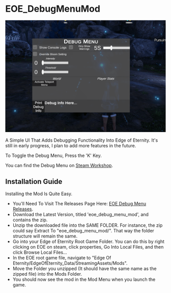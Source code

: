 # EOE_DebugMenuMod
![alt text](https://github.com/Tanner555/EOE_DebugMenuMod/blob/master/DebugMenuPics/Debug-Compressed/DebugMenuWithActivateTeleportMenuBtn.PNG)

A Simple UI That Adds Debugging Functionality Into Edge of Eternity. It's still in early progress, I plan to add more features in the future. 

To Toggle the Debug Menu, Press the 'K' Key. 

You can find the Debug Menu on [Steam Workshop](https://steamcommunity.com/sharedfiles/filedetails/?id=1594606336).

## Installation Guide
Installing the Mod Is Quite Easy. 
* You'll Need To Visit The Releases Page Here: [EOE Debug Menu Releases](https://github.com/Tanner555/EOE_DebugMenuMod/releases).
* Download the Latest Version, titled 'eoe_debug_menu_mod', and contains the zip. 
* Unzip the downloaded file into the SAME FOLDER. For instance, the zip could say Extract To "eoe_debug_menu_mod/". 
That way the folder structure will remain the same.
* Go into your Edge of Eternity Root Game Folder. You can do this by right clicking on EOE on steam, click properties, 
Go Into Local Files, and then click Browse Local Files...
* In the EOE root game file, navigate to "Edge Of Eternity/EdgeOfEternity_Data/StreamingAssets/Mods".
* Move the Folder you unzipped (It should have the same name as the zipped file) into the Mods Folder.
* You should now see the mod in the Mod Menu when you launch the game.
